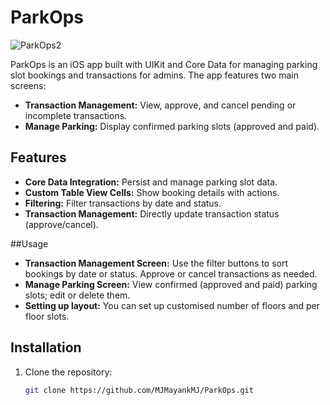 # ParkOps

![ParkOps2](https://github.com/user-attachments/assets/de14208f-a83b-4465-93fc-9d36112d4f38)


ParkOps is an iOS app built with UIKit and Core Data for managing parking  slot bookings and transactions for admins. The app features two main screens:
- **Transaction Management:** View, approve, and cancel pending or incomplete transactions.
- **Manage Parking:** Display confirmed parking slots (approved and paid).

## Features
- **Core Data Integration:** Persist and manage parking slot data.
- **Custom Table View Cells:** Show booking details with actions.
- **Filtering:** Filter transactions by date and status.
- **Transaction Management:** Directly update transaction status (approve/cancel).

##Usage

- **Transaction Management Screen:** Use the filter buttons to sort bookings by date or status. Approve or cancel transactions as needed.
- **Manage Parking Screen:** View confirmed (approved and paid) parking slots; edit or delete them.
- **Setting up layout:** You can set up customised number of floors and per floor slots.

## Installation
1. Clone the repository:
   ```bash
   git clone https://github.com/MJMayankMJ/ParkOps.git
